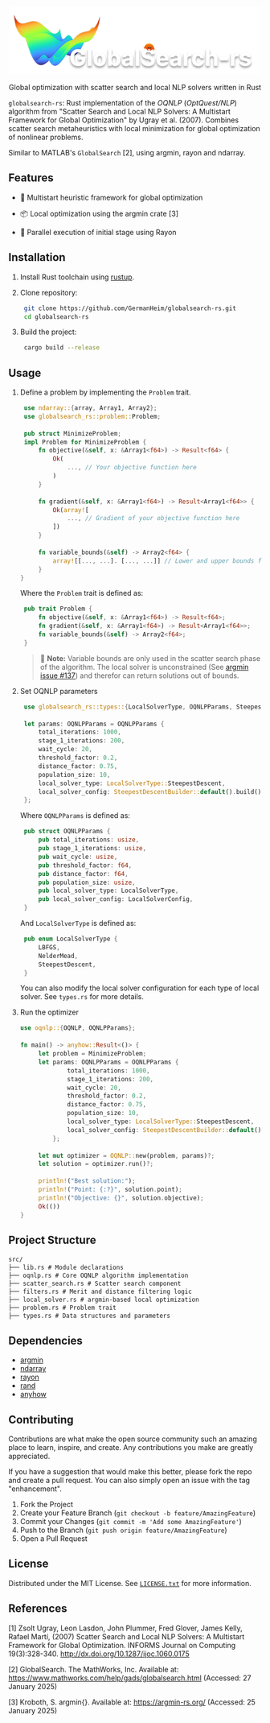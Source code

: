 <p align="center">
    <img
        width="500"
        src="https://raw.githubusercontent.com/GermanHeim/globalsearch-rs/main/media/logo.png"
        alt="GlobalSearch-rs"
    />
    <p align="center">
        Global optimization with scatter search and local NLP solvers written in Rust
    </p>
</p>

`globalsearch-rs`: Rust implementation of the _OQNLP_ (_OptQuest/NLP_) algorithm from "Scatter Search and Local NLP Solvers: A Multistart Framework for Global Optimization" by Ugray et al. (2007). Combines scatter search metaheuristics with local minimization for global optimization of nonlinear problems.

Similar to MATLAB's `GlobalSearch` [2], using argmin, rayon and ndarray.

## Features

- 🎯 Multistart heuristic framework for global optimization

- 📦 Local optimization using the argmin crate [3]

- 🚀 Parallel execution of initial stage using Rayon

## Installation

1. Install Rust toolchain using [rustup](https://rustup.rs/).
2. Clone repository:

   ```bash
    git clone https://github.com/GermanHeim/globalsearch-rs.git
    cd globalsearch-rs
   ```

3. Build the project:

   ```bash
    cargo build --release
   ```

## Usage

1. Define a problem by implementing the `Problem` trait.

   ```rust
    use ndarray::{array, Array1, Array2};
    use globalsearch_rs::problem::Problem;

    pub struct MinimizeProblem;
    impl Problem for MinimizeProblem {
        fn objective(&self, x: &Array1<f64>) -> Result<f64> {
            Ok(
                ..., // Your objective function here
            )
        }

        fn gradient(&self, x: &Array1<f64>) -> Result<Array1<f64>> {
            Ok(array![
                ..., // Gradient of your objective function here
            ])
        }

        fn variable_bounds(&self) -> Array2<f64> {
            array![[..., ...]. [..., ...]] // Lower and upper bounds for each variable
        }
   }
   ```

   Where the `Problem` trait is defined as:

   ```rust
    pub trait Problem {
        fn objective(&self, x: &Array1<f64>) -> Result<f64>;
        fn gradient(&self, x: &Array1<f64>) -> Result<Array1<f64>>;
        fn variable_bounds(&self) -> Array2<f64>;
    }
   ```

   > 🔴 **Note:** Variable bounds are only used in the scatter search phase of the algorithm. The local solver is unconstrained (See [argmin issue #137](https://github.com/argmin-rs/argmin/issues/137)) and therefor can return solutions out of bounds.

2. Set OQNLP parameters

   ```rust
    use globalsearch_rs::types::{LocalSolverType, OQNLPParams, SteepestDescentBuilder};

    let params: OQNLPParams = OQNLPParams {
        total_iterations: 1000,
        stage_1_iterations: 200,
        wait_cycle: 20,
        threshold_factor: 0.2,
        distance_factor: 0.75,
        population_size: 10,
        local_solver_type: LocalSolverType::SteepestDescent,
        local_solver_config: SteepestDescentBuilder::default().build(),
    };
   ```

   Where `OQNLPParams` is defined as:

   ```rust
    pub struct OQNLPParams {
        pub total_iterations: usize,
        pub stage_1_iterations: usize,
        pub wait_cycle: usize,
        pub threshold_factor: f64,
        pub distance_factor: f64,
        pub population_size: usize,
        pub local_solver_type: LocalSolverType,
        pub local_solver_config: LocalSolverConfig,
    }
   ```

   And `LocalSolverType` is defined as:

   ```rust
    pub enum LocalSolverType {
        LBFGS,
        NelderMead,
        SteepestDescent,
    }
   ```

   You can also modify the local solver configuration for each type of local solver. See `types.rs` for more details.

3. Run the optimizer

   ```rust
   use oqnlp::{OQNLP, OQNLPParams};

   fn main() -> anyhow::Result<()> {
        let problem = MinimizeProblem;
        let params: OQNLPParams = OQNLPParams {
                total_iterations: 1000,
                stage_1_iterations: 200,
                wait_cycle: 20,
                threshold_factor: 0.2,
                distance_factor: 0.75,
                population_size: 10,
                local_solver_type: LocalSolverType::SteepestDescent,
                local_solver_config: SteepestDescentBuilder::default().build(),
            };

        let mut optimizer = OQNLP::new(problem, params)?;
        let solution = optimizer.run()?;

        println!("Best solution:");
        println!("Point: {:?}", solution.point);
        println!("Objective: {}", solution.objective);
        Ok(())
   }
   ```

## Project Structure

```plaintext
src/
├── lib.rs # Module declarations
├── oqnlp.rs # Core OQNLP algorithm implementation
├── scatter_search.rs # Scatter search component
├── filters.rs # Merit and distance filtering logic
├── local_solver.rs # argmin-based local optimization
├── problem.rs # Problem trait
├── types.rs # Data structures and parameters
```

## Dependencies

- [argmin](https://github.com/argmin-rs/argmin)
- [ndarray](https://github.com/rust-ndarray/ndarray)
- [rayon](https://github.com/rayon-rs/rayon)
- [rand](https://github.com/rust-random/rand)
- [anyhow](https://github.com/dtolnay/anyhow)

## Contributing

Contributions are what make the open source community such an amazing place to learn, inspire, and create. Any contributions you make are greatly appreciated.

If you have a suggestion that would make this better, please fork the repo and create a pull request. You can also simply open an issue with the tag "enhancement".

1. Fork the Project
2. Create your Feature Branch (`git checkout -b feature/AmazingFeature`)
3. Commit your Changes (`git commit -m 'Add some AmazingFeature'`)
4. Push to the Branch (`git push origin feature/AmazingFeature`)
5. Open a Pull Request

## License

Distributed under the MIT License. See [`LICENSE.txt`](https://github.com/GermanHeim/globalsearch-rs/blob/main/LICENSE.txt) for more information.

## References

[1] Zsolt Ugray, Leon Lasdon, John Plummer, Fred Glover, James Kelly, Rafael Martí, (2007) Scatter Search and Local NLP Solvers: A Multistart Framework for Global Optimization. INFORMS Journal on Computing 19(3):328-340. <http://dx.doi.org/10.1287/ijoc.1060.0175>

[2] GlobalSearch. The MathWorks, Inc. Available at: <https://www.mathworks.com/help/gads/globalsearch.html> (Accessed: 27 January 2025)

[3] Kroboth, S. argmin{}. Available at: <https://argmin-rs.org/> (Accessed: 25 January 2025)
